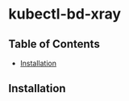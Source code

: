 <!-- omit in toc -->
# kubectl-bd-xray

<!-- omit in toc -->
## Table of Contents

- [Installation](#installation)

## Installation
